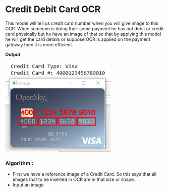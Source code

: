 # Credit Debit Card OCR

This model will tell us credit card number when you will give image to this OCR. When someone is doing their some payment he has not debit or credit card physically but he have an image of that so that by applying this model he will get the card details or suppose OCR is applied on the payment gateway then it is more efficient.

**Output**

![](Output.PNG)

### Algorithm :

* First we have a reference image of a Credit Card. So this says that all images that to be inserted in OCR are in that size or shape.
* Input an image 
